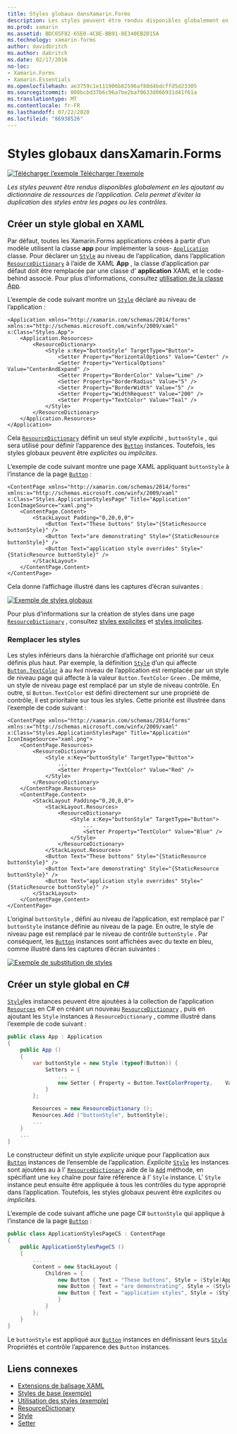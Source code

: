 ```yaml
---
title: Styles globaux dansXamarin.Forms
description: Les styles peuvent être rendus disponibles globalement en les ajoutant au dictionnaire de ressources de l’application. Cela permet d’éviter la duplication des styles entre les pages ou les contrôles.
ms.prod: xamarin
ms.assetid: BDC65F82-65E0-4C8E-BB91-8E340EB2D15A
ms.technology: xamarin-forms
author: davidbritch
ms.author: dabritch
ms.date: 02/17/2016
no-loc:
- Xamarin.Forms
- Xamarin.Essentials
ms.openlocfilehash: ae3759c1e111906b82596af80d4bdcffd5d23305
ms.sourcegitcommit: 008bcbd37b6c96a7be2baf0633d066931d41f61a
ms.translationtype: MT
ms.contentlocale: fr-FR
ms.lasthandoff: 07/22/2020
ms.locfileid: "86938526"
---
```

# <a name="global-styles-in-xamarinforms"></a>Styles globaux dansXamarin.Forms

[![Télécharger l’exemple](~/media/shared/download.png) Télécharger l’exemple](https://docs.microsoft.com/samples/xamarin/xamarin-forms-samples/userinterface-styles-basicstyles)

_Les styles peuvent être rendus disponibles globalement en les ajoutant au dictionnaire de ressources de l’application. Cela permet d’éviter la duplication des styles entre les pages ou les contrôles._

## <a name="create-a-global-style-in-xaml"></a>Créer un style global en XAML

Par défaut, toutes les Xamarin.Forms applications créées à partir d’un modèle utilisent la classe **app** pour implémenter la sous- [`Application`](xref:Xamarin.Forms.Application) classe. Pour déclarer un [`Style`](xref:Xamarin.Forms.Style) au niveau de l’application, dans l’application [`ResourceDictionary`](xref:Xamarin.Forms.ResourceDictionary) à l’aide de XAML **App** , la classe d’application par défaut doit être remplacée par une classe d' **application** XAML et le code-behind associé. Pour plus d’informations, consultez [utilisation de la classe App](~/xamarin-forms/app-fundamentals/application-class.md).

L’exemple de code suivant montre un [`Style`](xref:Xamarin.Forms.Style) déclaré au niveau de l’application :

```xaml
<Application xmlns="http://xamarin.com/schemas/2014/forms" xmlns:x="http://schemas.microsoft.com/winfx/2009/xaml" x:Class="Styles.App">
    <Application.Resources>
        <ResourceDictionary>
            <Style x:Key="buttonStyle" TargetType="Button">
                <Setter Property="HorizontalOptions" Value="Center" />
                <Setter Property="VerticalOptions" Value="CenterAndExpand" />
                <Setter Property="BorderColor" Value="Lime" />
                <Setter Property="BorderRadius" Value="5" />
                <Setter Property="BorderWidth" Value="5" />
                <Setter Property="WidthRequest" Value="200" />
                <Setter Property="TextColor" Value="Teal" />
            </Style>
        </ResourceDictionary>
    </Application.Resources>
</Application>
```

Cela [`ResourceDictionary`](xref:Xamarin.Forms.ResourceDictionary) définit un seul style *explicite* , `buttonStyle` , qui sera utilisé pour définir l’apparence des [`Button`](xref:Xamarin.Forms.Button) instances. Toutefois, les styles globaux peuvent être *explicites* ou *implicites*.

L’exemple de code suivant montre une page XAML appliquant `buttonStyle` à l’instance de la page [`Button`](xref:Xamarin.Forms.Button) :

```xaml
<ContentPage xmlns="http://xamarin.com/schemas/2014/forms" xmlns:x="http://schemas.microsoft.com/winfx/2009/xaml" x:Class="Styles.ApplicationStylesPage" Title="Application" IconImageSource="xaml.png">
    <ContentPage.Content>
        <StackLayout Padding="0,20,0,0">
            <Button Text="These buttons" Style="{StaticResource buttonStyle}" />
            <Button Text="are demonstrating" Style="{StaticResource buttonStyle}" />
            <Button Text="application style overrides" Style="{StaticResource buttonStyle}" />
        </StackLayout>
    </ContentPage.Content>
</ContentPage>
```

Cela donne l’affichage illustré dans les captures d’écran suivantes :

[![Exemple de styles globaux](application-images/application-styles-1.png)](application-images/application-styles-1-large.png#lightbox "Exemple de styles globaux")

Pour plus d’informations sur la création de styles dans une page [`ResourceDictionary`](xref:Xamarin.Forms.ResourceDictionary) , consultez [styles explicites](~/xamarin-forms/user-interface/styles/explicit.md) et [styles implicites](~/xamarin-forms/user-interface/styles/implicit.md).

### <a name="override-styles"></a>Remplacer les styles

Les styles inférieurs dans la hiérarchie d’affichage ont priorité sur ceux définis plus haut. Par exemple, la définition [`Style`](xref:Xamarin.Forms.Style) d’un qui affecte [`Button.TextColor`](xref:Xamarin.Forms.Button.TextColor) à au `Red` niveau de l’application est remplacée par un style de niveau page qui affecte à la valeur `Button.TextColor` `Green` . De même, un style de niveau page est remplacé par un style de niveau contrôle. En outre, si `Button.TextColor` est défini directement sur une propriété de contrôle, il est prioritaire sur tous les styles. Cette priorité est illustrée dans l’exemple de code suivant :

```xaml
<ContentPage xmlns="http://xamarin.com/schemas/2014/forms" xmlns:x="http://schemas.microsoft.com/winfx/2009/xaml" x:Class="Styles.ApplicationStylesPage" Title="Application" IconImageSource="xaml.png">
    <ContentPage.Resources>
        <ResourceDictionary>
            <Style x:Key="buttonStyle" TargetType="Button">
                ...
                <Setter Property="TextColor" Value="Red" />
            </Style>
        </ResourceDictionary>
    </ContentPage.Resources>
    <ContentPage.Content>
        <StackLayout Padding="0,20,0,0">
            <StackLayout.Resources>
                <ResourceDictionary>
                    <Style x:Key="buttonStyle" TargetType="Button">
                        ...
                        <Setter Property="TextColor" Value="Blue" />
                    </Style>
                </ResourceDictionary>
            </StackLayout.Resources>
            <Button Text="These buttons" Style="{StaticResource buttonStyle}" />
            <Button Text="are demonstrating" Style="{StaticResource buttonStyle}" />
            <Button Text="application style overrides" Style="{StaticResource buttonStyle}" />
        </StackLayout>
    </ContentPage.Content>
</ContentPage>
```

L’original `buttonStyle` , défini au niveau de l’application, est remplacé par l' `buttonStyle` instance définie au niveau de la page. En outre, le style de niveau page est remplacé par le niveau de contrôle `buttonStyle` . Par conséquent, les [`Button`](xref:Xamarin.Forms.Button) instances sont affichées avec du texte en bleu, comme illustré dans les captures d’écran suivantes :

[![Exemple de substitution de styles](application-images/application-styles-2.png)](application-images/application-styles-2-large.png#lightbox "Exemple de substitution de styles")

## <a name="create-a-global-style-in-c35"></a>Créer un style global en C&#35;

[`Style`](xref:Xamarin.Forms.Style)les instances peuvent être ajoutées à la collection de l’application [`Resources`](xref:Xamarin.Forms.VisualElement.Resources) en C# en créant un nouveau [`ResourceDictionary`](xref:Xamarin.Forms.ResourceDictionary) , puis en ajoutant les `Style` instances à `ResourceDictionary` , comme illustré dans l’exemple de code suivant :

```csharp
public class App : Application
{
    public App ()
    {
        var buttonStyle = new Style (typeof(Button)) {
            Setters = {
                ...
                new Setter { Property = Button.TextColorProperty,    Value = Color.Teal }
            }
        };

        Resources = new ResourceDictionary ();
        Resources.Add ("buttonStyle", buttonStyle);
        ...
    }
    ...
}
```

Le constructeur définit un style *explicite* unique pour l’application aux [`Button`](xref:Xamarin.Forms.Button) instances de l’ensemble de l’application. *Explicite* [`Style`](xref:Xamarin.Forms.Style) les instances sont ajoutées au à l' [`ResourceDictionary`](xref:Xamarin.Forms.ResourceDictionary) aide de la [`Add`](xref:Xamarin.Forms.ResourceDictionary.Add(System.String,System.Object)) méthode, en spécifiant une `key` chaîne pour faire référence à l' `Style` instance. L' `Style` instance peut ensuite être appliquée à tous les contrôles du type approprié dans l’application. Toutefois, les styles globaux peuvent être *explicites* ou *implicites*.

L’exemple de code suivant affiche une page C# `buttonStyle` qui applique à l’instance de la page [`Button`](xref:Xamarin.Forms.Button) :

```csharp
public class ApplicationStylesPageCS : ContentPage
{
    public ApplicationStylesPageCS ()
    {
        ...
        Content = new StackLayout {
            Children = {
                new Button { Text = "These buttons", Style = (Style)Application.Current.Resources ["buttonStyle"] },
                new Button { Text = "are demonstrating", Style = (Style)Application.Current.Resources ["buttonStyle"] },
                new Button { Text = "application styles", Style = (Style)Application.Current.Resources ["buttonStyle"]
                }
            }
        };
    }
}
```

Le `buttonStyle` est appliqué aux [`Button`](xref:Xamarin.Forms.Button) instances en définissant leurs [`Style`](xref:Xamarin.Forms.NavigableElement.Style) Propriétés et contrôle l’apparence des `Button` instances.

## <a name="related-links"></a>Liens connexes

- [Extensions de balisage XAML](~/xamarin-forms/xaml/xaml-basics/xaml-markup-extensions.md)
- [Styles de base (exemple)](https://docs.microsoft.com/samples/xamarin/xamarin-forms-samples/userinterface-styles-basicstyles)
- [Utilisation des styles (exemple)](https://docs.microsoft.com/samples/xamarin/xamarin-forms-samples/workingwithstyles)
- [ResourceDictionary](xref:Xamarin.Forms.ResourceDictionary)
- [Style](xref:Xamarin.Forms.Style)
- [Setter](xref:Xamarin.Forms.Setter)
